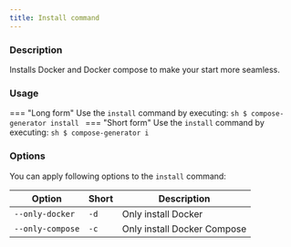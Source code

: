 ```yaml
---
title: Install command
---
```


### Description
Installs Docker and Docker compose to make your start more seamless.

### Usage
=== "Long form"
    Use the `install` command by executing:
    ```sh
    $ compose-generator install
    ```
=== "Short form"
    Use the `install` command by executing:
    ```sh
    $ compose-generator i
    ```

### Options
You can apply following options to the `install` command:

| Option             | Short | Description                 |
| ------------------ | ----- | --------------------------- |
| `--only-docker`    | `-d`  | Only install Docker         |
| `--only-compose`   | `-c`  | Only install Docker Compose |